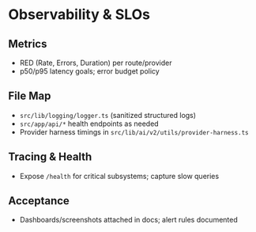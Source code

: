<!--
AI Summary: RED metrics, health checks, tracing, and alerting guidelines for APIs and providers.
-->

# Observability & SLOs

## Metrics

- RED (Rate, Errors, Duration) per route/provider
- p50/p95 latency goals; error budget policy

## File Map

- `src/lib/logging/logger.ts` (sanitized structured logs)
- `src/app/api/*` health endpoints as needed
- Provider harness timings in `src/lib/ai/v2/utils/provider-harness.ts`

## Tracing & Health

- Expose `/health` for critical subsystems; capture slow queries

## Acceptance

- Dashboards/screenshots attached in docs; alert rules documented
